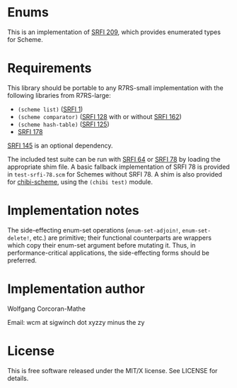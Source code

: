 # Enums

This is an implementation of [SRFI 209](https://srfi.schemers.org/srfi-209),
which provides enumerated types for Scheme.

# Requirements

This library should be portable to any R7RS-small implementation
with the following libraries from R7RS-large:

* `(scheme list)` ([SRFI 1](https://srfi.schemers.org/srfi-1))
* `(scheme comparator)` ([SRFI 128](https://srfi.schemers.org/srfi-128)
  with or without [SRFI 162](https://srfi.schemers.org/srfi-162))
* `(scheme hash-table)` ([SRFI 125](https://srfi.schemers.org/srfi-125))
* [SRFI 178](https://srfi.schemers.org/srfi-178)

[SRFI 145](https://srfi.schemers.org/srfi-145) is an optional
dependency.

The included test suite can be run with
[SRFI 64](https://srfi.schemers.org/srfi-64) or
[SRFI 78](https://srfi.schemers.org/srfi-78) by loading the appropriate
shim file.  A basic fallback implementation of SRFI 78 is provided in
`test-srfi-78.scm` for Schemes without SRFI 78.  A shim is also provided
for [chibi-scheme](http://synthcode.com/scheme/chibi/),
using the `(chibi test)` module.

# Implementation notes

The side-effecting enum-set operations (`enum-set-adjoin!`,
`enum-set-delete!`, etc.) are primitive; their functional
counterparts are wrappers which copy their enum-set argument
before mutating it.  Thus, in performance-critical applications,
the side-effecting forms should be preferred.

# Implementation author

Wolfgang Corcoran-Mathe

Email: wcm at sigwinch dot xyzzy minus the zy

# License

This is free software released under the MIT/X license.  See
LICENSE for details.
